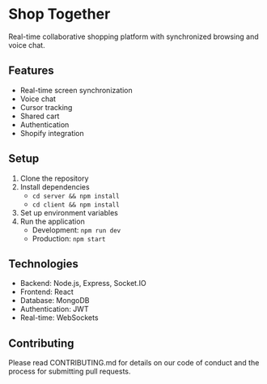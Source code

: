 # Shop Together

Real-time collaborative shopping platform with synchronized browsing and voice chat.

## Features
- Real-time screen synchronization
- Voice chat
- Cursor tracking
- Shared cart
- Authentication
- Shopify integration

## Setup
1. Clone the repository
2. Install dependencies
   - `cd server && npm install`
   - `cd client && npm install`
3. Set up environment variables
4. Run the application
   - Development: `npm run dev`
   - Production: `npm start`

## Technologies
- Backend: Node.js, Express, Socket.IO
- Frontend: React
- Database: MongoDB
- Authentication: JWT
- Real-time: WebSockets

## Contributing
Please read CONTRIBUTING.md for details on our code of conduct and the process for submitting pull requests.